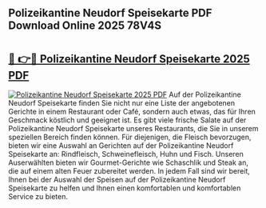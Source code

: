 ## Polizeikantine Neudorf Speisekarte PDF Download Online 2025 78V4S

# <h2><a href="http://gc6ulq.nevu.top/?p=Polizeikantine+Neudorf+Speisekarte">🔗 👉🔴 Polizeikantine Neudorf Speisekarte 2025 PDF</a></h2>

[![Polizeikantine Neudorf Speisekarte 2025 PDF](https://i.imgur.com/dBaPXMq.png)](http://gc6ulq.nevu.top/?p=Polizeikantine+Neudorf+Speisekarte)
Auf der Polizeikantine Neudorf Speisekarte finden Sie nicht nur eine Liste der angebotenen Gerichte in einem Restaurant oder Café, sondern auch etwas, das für Ihren Geschmack köstlich und geeignet ist. Es gibt viele frische Salate auf der Polizeikantine Neudorf Speisekarte unseres Restaurants, die Sie in unserem speziellen Bereich finden können. Für diejenigen, die Fleisch bevorzugen, bieten wir eine Auswahl an Gerichten auf der Polizeikantine Neudorf Speisekarte an: Rindfleisch, Schweinefleisch, Huhn und Fisch. Unseren Auserwählten bieten wir Gourmet-Gerichte wie Schaschlik und Steak an, die auf einem alten Feuer zubereitet werden. In jedem Fall sind wir bereit, Ihnen bei der Auswahl der Speisen auf der Polizeikantine Neudorf Speisekarte zu helfen und Ihnen einen komfortablen und komfortablen Service zu bieten.
